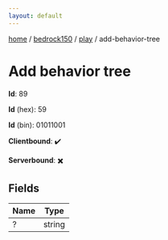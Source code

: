 ```yaml
---
layout: default
---
```


[home](/)  /  [bedrock150](/protocol/bedrock150)  /  [play](/protocol/bedrock150/play)  /  add-behavior-tree

# Add behavior tree

**Id**: 89

**Id** (hex): 59

**Id** (bin): 01011001

**Clientbound**: ✔️

**Serverbound**: ✖️

## Fields

Name | Type
---|---
? | string


